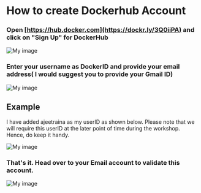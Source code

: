 # How to create Dockerhub Account

### Open [https://hub.docker.com](https://dockr.ly/3Q0iiPA) and click on "Sign Up" for DockerHub

![My image](https://raw.githubusercontent.com/collabnix/dockerlabs/master/workshop/docker/dockerhub1.png)

### Enter your username as DockerID and provide your email address( I would suggest you to provide your Gmail ID)

![My image](https://raw.githubusercontent.com/collabnix/dockerlabs/master/workshop/docker/dockerhub2.png)

## Example

I have added ajeetraina as my userID as shown below. Please note that we will require this userID at the later point of time during the workshop. Hence, do keep it handy.

![My image](https://raw.githubusercontent.com/collabnix/dockerlabs/master/workshop/docker/dockerhub3.png)

### That's it. Head over to your Email account to validate this account.


![My image](https://raw.githubusercontent.com/collabnix/dockerlabs/master/workshop/docker/dockerhub4.png)

